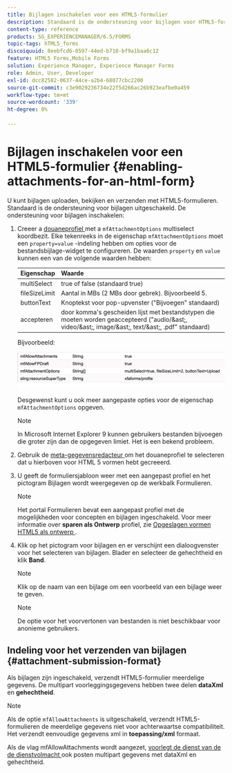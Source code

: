```yaml
---
title: Bijlagen inschakelen voor een HTML5-formulier
description: Standaard is de ondersteuning voor bijlagen voor HTML5-formulieren uitgeschakeld.
content-type: reference
products: SG_EXPERIENCEMANAGER/6.5/FORMS
topic-tags: hTML5_forms
discoiquuid: 8eebfcd6-0597-44ed-b718-bf9a1baa6c12
feature: HTML5 Forms,Mobile Forms
solution: Experience Manager, Experience Manager Forms
role: Admin, User, Developer
exl-id: dcc82582-0637-44ce-a2b4-68077cbc2200
source-git-commit: c3e9029236734e22f5d266ac26b923eafbe0a459
workflow-type: tm+mt
source-wordcount: '339'
ht-degree: 0%

---
```


# Bijlagen inschakelen voor een HTML5-formulier {#enabling-attachments-for-an-html-form}

U kunt bijlagen uploaden, bekijken en verzenden met HTML5-formulieren. Standaard is de ondersteuning voor bijlagen uitgeschakeld. De ondersteuning voor bijlagen inschakelen:

1. Creeer a [ douaneprofiel ](/help/forms/using/custom-profile.md) met a `mfAttachmentOptions` multiselect koordbezit. Elke tekenreeks in de eigenschap `mfAttachmentOptions` moet een `property=value` -indeling hebben om opties voor de bestandsbijlage-widget te configureren. De waarden `property` en `value` kunnen een van de volgende waarden hebben:

   | Eigenschap | Waarde |
   |--- |---|
   | multiSelect | true of false (standaard true) |
   | fileSizeLimit | Aantal in MBs (2 MBs door gebrek). Bijvoorbeeld 5. |
   | buttonText | Knoptekst voor pop-upvenster (&quot;Bijvoegen&quot; standaard) |
   | accepteren | door komma&#39;s gescheiden lijst met bestandstypen die moeten worden geaccepteerd (&quot;audio/&amp;ast;, video/&amp;ast;, image/&amp;ast;, text/&amp;ast;, .pdf&quot; standaard) |

   Bijvoorbeeld:

   ![ vormt opties ](assets/mfAttachmentOptions.png)

   Desgewenst kunt u ook meer aangepaste opties voor de eigenschap `mfAttachmentOptions` opgeven.

   >[!NOTE]
   >
   >In Microsoft Internet Explorer 9 kunnen gebruikers bestanden bijvoegen die groter zijn dan de opgegeven limiet. Het is een bekend probleem.

1. Gebruik de [ meta-gegevensredacteur ](/help/forms/using/manage-form-metadata.md) om het douaneprofiel te selecteren dat u hierboven voor HTML 5 vormen hebt gecreeerd.
1. U geeft de formuliersjabloon weer met een aangepast profiel en het pictogram Bijlagen wordt weergegeven op de werkbalk Formulieren.

   >[!NOTE]
   >
   >Het portal Formulieren bevat een aangepast profiel met de mogelijkheden voor concepten en bijlagen ingeschakeld. Voor meer informatie over **sparen als Ontwerp** profiel, zie [ Opgeslagen vormen HTML5 als ontwerp ](/help/forms/using/saving-html5-form-draft.md).

1. Klik op het pictogram voor bijlagen en er verschijnt een dialoogvenster voor het selecteren van bijlagen. Blader en selecteer de gehechtheid en klik **Band**.

   >[!NOTE]
   >
   >Klik op de naam van een bijlage om een voorbeeld van een bijlage weer te geven.

   >[!NOTE]
   >
   >De optie voor het voorvertonen van bestanden is niet beschikbaar voor anonieme gebruikers.

## Indeling voor het verzenden van bijlagen {#attachment-submission-format}

Als bijlagen zijn ingeschakeld, verzendt HTML5-formulier meerdelige gegevens. De multipart voorleggingsgegevens hebben twee delen **dataXml** en **gehechtheid**.

>[!NOTE]
>
>Als de optie `mfAllowAttachments` is uitgeschakeld, verzendt HTML5-formulieren de meerdelige gegevens niet voor achterwaartse compatibiliteit. Het verzendt eenvoudige gegevens xml in **toepassing/xml** formaat.

Als de vlag mfAllowAttachments wordt aangezet, [ voorlegt de dienst van de de dienstvolmacht ](/help/forms/using/service-proxy.md) ook posten multipart gegevens met dataXml en gehechtheid.
